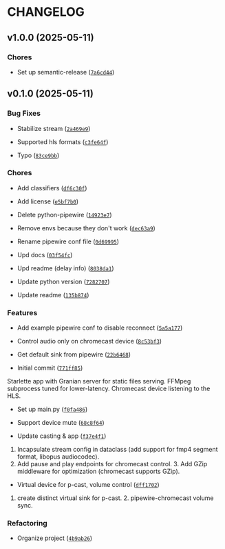 # CHANGELOG


## v1.0.0 (2025-05-11)

### Chores

- Set up semantic-release
  ([`7a6cd44`](https://github.com/GenessyX/p-cast/commit/7a6cd440d0a80694066d770ccf82e3de8cb3dd15))


## v0.1.0 (2025-05-11)

### Bug Fixes

- Stabilize stream
  ([`2a469e9`](https://github.com/GenessyX/p-cast/commit/2a469e9578ad04f8d4e0fe8e1aad84640b911900))

- Supported hls formats
  ([`c3fe64f`](https://github.com/GenessyX/p-cast/commit/c3fe64f8b5d8d313d309e9d5921f8c2e31499a38))

- Typo
  ([`83ce9bb`](https://github.com/GenessyX/p-cast/commit/83ce9bb4e1301229833e8cd3773067ad0683a92c))

### Chores

- Add classifiers
  ([`df6c30f`](https://github.com/GenessyX/p-cast/commit/df6c30fd4a9719a82a242b0dd788c0b47608a260))

- Add license
  ([`e5bf7b0`](https://github.com/GenessyX/p-cast/commit/e5bf7b0eaf473e0fd54a1fc6bdd5892d3b732277))

- Delete python-pipewire
  ([`14923e7`](https://github.com/GenessyX/p-cast/commit/14923e7d12e37c55906e31d0b8391973b593dfe0))

- Remove envs because they don't work
  ([`dec63a9`](https://github.com/GenessyX/p-cast/commit/dec63a98ce4061b6a6c095876243cc6072f4a6e3))

- Rename pipewire conf file
  ([`0d69995`](https://github.com/GenessyX/p-cast/commit/0d69995b0952642f284377262a1afd986e937aaa))

- Upd docs
  ([`03f54fc`](https://github.com/GenessyX/p-cast/commit/03f54fc7a6447f8f793326a9160d17febd51324c))

- Upd readme (delay info)
  ([`8038da1`](https://github.com/GenessyX/p-cast/commit/8038da15c2eab5befae01a40a9e65987796ce8c7))

- Update python version
  ([`7282707`](https://github.com/GenessyX/p-cast/commit/728270750b9a2f95e7bc245236b714e5898e5d24))

- Update readme
  ([`135b874`](https://github.com/GenessyX/p-cast/commit/135b87412546f489dcc622ab8b8c299a78fa5a8f))

### Features

- Add example pipewire conf to disable reconnect
  ([`5a5a177`](https://github.com/GenessyX/p-cast/commit/5a5a17757eafb25a0b35b30d5e4c61035ef07f05))

- Control audio only on chromecast device
  ([`8c53bf3`](https://github.com/GenessyX/p-cast/commit/8c53bf37175efb33d56ab503f4948c934edd8fa2))

- Get default sink from pipewire
  ([`22b6468`](https://github.com/GenessyX/p-cast/commit/22b6468a15e364f283a17972ac99c29df352c7f1))

- Initial commit
  ([`771ff85`](https://github.com/GenessyX/p-cast/commit/771ff8595a8a203157c05a7db556a4a97d0d3a25))

Starlette app with Granian server for static files serving. FFMpeg subprocess tuned for
  lower-latency. Chromecast device listening to the HLS.

- Set up main.py
  ([`f0fa486`](https://github.com/GenessyX/p-cast/commit/f0fa486966fe13c19cb2451b1abca2f61db5a656))

- Support device mute
  ([`68c8f64`](https://github.com/GenessyX/p-cast/commit/68c8f6407c0b0dad57bd7853ce2254489828d5fd))

- Update casting & app
  ([`f37e4f1`](https://github.com/GenessyX/p-cast/commit/f37e4f19bac8c75cd90238e04520b44a8ed97b53))

1. Incapsulate stream config in dataclass (add support for fmp4 segment format, libopus audiocodec).
  2. Add pause and play endpoints for chromecast control. 3. Add GZip middleware for optimization
  (chromecast supports GZip).

- Virtual device for p-cast, volume control
  ([`dff1702`](https://github.com/GenessyX/p-cast/commit/dff1702852195bfc864e3bfccc5e3616234cd17d))

1. create distinct virtual sink for p-cast. 2. pipewire-chromecast volume sync.

### Refactoring

- Organize project
  ([`4b9ab26`](https://github.com/GenessyX/p-cast/commit/4b9ab26ac6e2889fc743160f39ea7d749cd68eb9))
